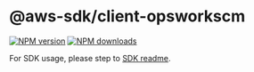 # @aws-sdk/client-opsworkscm

[![NPM version](https://img.shields.io/npm/v/@aws-sdk/client-opsworkscm/latest.svg)](https://www.npmjs.com/package/@aws-sdk/client-opsworkscm)
[![NPM downloads](https://img.shields.io/npm/dm/@aws-sdk/client-opsworkscm.svg)](https://www.npmjs.com/package/@aws-sdk/client-opsworkscm)

For SDK usage, please step to [SDK readme](https://github.com/aws/aws-sdk-js-v3).
